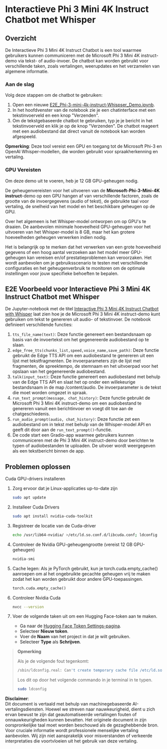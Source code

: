 # Interactieve Phi 3 Mini 4K Instruct Chatbot met Whisper

## Overzicht

De Interactieve Phi 3 Mini 4K Instruct Chatbot is een tool waarmee gebruikers kunnen communiceren met de Microsoft Phi 3 Mini 4K instruct-demo via tekst- of audio-invoer. De chatbot kan worden gebruikt voor verschillende taken, zoals vertalingen, weerupdates en het verzamelen van algemene informatie.

### Aan de slag

Volg deze stappen om de chatbot te gebruiken:

1. Open een nieuwe [E2E_Phi-3-mini-4k-instruct-Whispser_Demo.ipynb](https://github.com/microsoft/Phi-3CookBook/blob/main/code/06.E2E/E2E_Phi-3-mini-4k-instruct-Whispser_Demo.ipynb).
2. In het hoofdvenster van de notebook zie je een chatinterface met een tekstinvoerveld en een knop "Verzenden".
3. Om de tekstgebaseerde chatbot te gebruiken, typ je je bericht in het tekstinvoerveld en klik je op de knop "Verzenden". De chatbot reageert met een audiobestand dat direct vanuit de notebook kan worden afgespeeld.

**Opmerking**: Deze tool vereist een GPU en toegang tot de Microsoft Phi-3 en OpenAI Whisper-modellen, die worden gebruikt voor spraakherkenning en vertaling.

### GPU Vereisten

Om deze demo uit te voeren, heb je 12 GB GPU-geheugen nodig.

De geheugenvereisten voor het uitvoeren van de **Microsoft-Phi-3-Mini-4K instruct**-demo op een GPU hangen af van verschillende factoren, zoals de grootte van de invoergegevens (audio of tekst), de gebruikte taal voor vertaling, de snelheid van het model en het beschikbare geheugen op de GPU.

Over het algemeen is het Whisper-model ontworpen om op GPU's te draaien. De aanbevolen minimale hoeveelheid GPU-geheugen voor het uitvoeren van het Whisper-model is 8 GB, maar het kan grotere hoeveelheden geheugen verwerken indien nodig.

Het is belangrijk op te merken dat het verwerken van een grote hoeveelheid gegevens of een hoog aantal verzoeken aan het model meer GPU-geheugen kan vereisen en/of prestatieproblemen kan veroorzaken. Het wordt aanbevolen om je gebruiksscenario te testen met verschillende configuraties en het geheugenverbruik te monitoren om de optimale instellingen voor jouw specifieke behoeften te bepalen.

## E2E Voorbeeld voor Interactieve Phi 3 Mini 4K Instruct Chatbot met Whisper

De Jupyter-notebook met de titel [Interactive Phi 3 Mini 4K Instruct Chatbot with Whisper](https://github.com/microsoft/Phi-3CookBook/blob/main/code/06.E2E/E2E_Phi-3-mini-4k-instruct-Whispser_Demo.ipynb) laat zien hoe je de Microsoft Phi 3 Mini 4K instruct-demo kunt gebruiken om tekst te genereren uit audio- of tekstinvoer. De notebook definieert verschillende functies:

1. `tts_file_name(text)`: Deze functie genereert een bestandsnaam op basis van de invoertekst om het gegenereerde audiobestand op te slaan.
1. `edge_free_tts(chunks_list,speed,voice_name,save_path)`: Deze functie gebruikt de Edge TTS API om een audiobestand te genereren uit een lijst met tekstfragmenten. De invoerparameters zijn de lijst met fragmenten, de spreektempo, de stemnaam en het uitvoerpad voor het opslaan van het gegenereerde audiobestand.
1. `talk(input_text)`: Deze functie genereert een audiobestand met behulp van de Edge TTS API en slaat het op onder een willekeurige bestandsnaam in de map /content/audio. De invoerparameter is de tekst die moet worden omgezet in spraak.
1. `run_text_prompt(message, chat_history)`: Deze functie gebruikt de Microsoft Phi 3 Mini 4K instruct-demo om een audiobestand te genereren vanuit een berichtinvoer en voegt dit toe aan de chatgeschiedenis.
1. `run_audio_prompt(audio, chat_history)`: Deze functie zet een audiobestand om in tekst met behulp van de Whisper-model API en geeft dit door aan de `run_text_prompt()`-functie.
1. De code start een Gradio-app waarmee gebruikers kunnen communiceren met de Phi 3 Mini 4K instruct-demo door berichten te typen of audiobestanden te uploaden. De uitvoer wordt weergegeven als een tekstbericht binnen de app.

## Problemen oplossen

Cuda GPU-drivers installeren

1. Zorg ervoor dat je Linux-applicaties up-to-date zijn

    ```bash
    sudo apt update
    ```

1. Installeer Cuda Drivers

    ```bash
    sudo apt install nvidia-cuda-toolkit
    ```

1. Registreer de locatie van de Cuda-driver

    ```bash
    echo /usr/lib64-nvidia/ >/etc/ld.so.conf.d/libcuda.conf; ldconfig
    ```

1. Controleer de Nvidia GPU-geheugengrootte (vereist 12 GB GPU-geheugen)

    ```bash
    nvidia-smi
    ```

1. Cache legen: Als je PyTorch gebruikt, kun je torch.cuda.empty_cache() aanroepen om al het ongebruikte gecachte geheugen vrij te maken zodat het kan worden gebruikt door andere GPU-toepassingen.

    ```python
    torch.cuda.empty_cache() 
    ```

1. Controleer Nvidia Cuda

    ```bash
    nvcc --version
    ```

1. Voer de volgende taken uit om een Hugging Face-token aan te maken.

    - Ga naar de [Hugging Face Token Settings-pagina](https://huggingface.co/settings/tokens?WT.mc_id=aiml-137032-kinfeylo).
    - Selecteer **Nieuw token**.
    - Voer de **Naam** van het project in dat je wilt gebruiken.
    - Selecteer **Type** als **Schrijven**.

> **Opmerking**
>
> Als je de volgende fout tegenkomt:
>
> ```bash
> /sbin/ldconfig.real: Can't create temporary cache file /etc/ld.so.cache~: Permission denied 
> ```
>
> Los dit op door het volgende commando in je terminal in te typen.
>
> ```bash
> sudo ldconfig
> ```

**Disclaimer**:  
Dit document is vertaald met behulp van machinegebaseerde AI-vertalingsdiensten. Hoewel we streven naar nauwkeurigheid, dient u zich ervan bewust te zijn dat geautomatiseerde vertalingen fouten of onnauwkeurigheden kunnen bevatten. Het originele document in zijn oorspronkelijke taal moet worden beschouwd als de gezaghebbende bron. Voor cruciale informatie wordt professionele menselijke vertaling aanbevolen. Wij zijn niet aansprakelijk voor misverstanden of verkeerde interpretaties die voortvloeien uit het gebruik van deze vertaling.